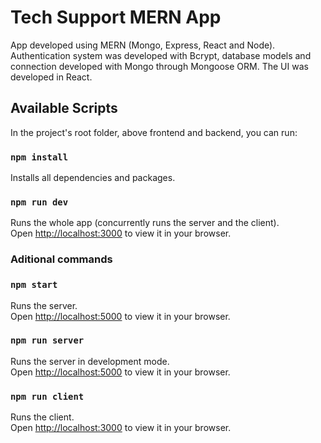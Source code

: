 # Tech Support MERN App

App developed using MERN (Mongo, Express, React and Node). Authentication system was developed with Bcrypt, database models and connection developed with Mongo through Mongoose ORM. The UI was developed in React. 

## Available Scripts

In the project's root folder, above frontend and backend, you can run:

### `npm install`

Installs all dependencies and packages.

### `npm run dev`

Runs the whole app (concurrently runs the server and the client).\
Open [http://localhost:3000](http://localhost:3000) to view it in your browser.

### Aditional commands

### `npm start`

Runs the server.\
Open [http://localhost:5000](http://localhost:5000) to view it in your browser.

### `npm run server`

Runs the server in development mode.\
Open [http://localhost:5000](http://localhost:5000) to view it in your browser.

### `npm run client`

Runs the client.\
Open [http://localhost:3000](http://localhost:3000) to view it in your browser.
